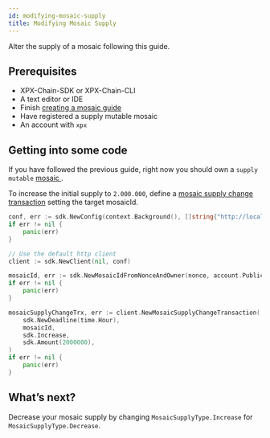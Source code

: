 ```yaml
---
id: modifying-mosaic-supply
title: Modifying Mosaic Supply
---
```


Alter the supply of a mosaic following this guide.

## Prerequisites

- XPX-Chain-SDK or XPX-Chain-CLI
- A text editor or IDE
- Finish [creating a mosaic guide](./creating-a-mosaic.md)
- Have registered a supply mutable mosaic
- An account with `xpx`

## Getting into some code

If you have followed the previous guide, right now you should own a `supply mutable` [ mosaic ](../../built-in-features/mosaic.md).

To increase the initial supply to `2.000.000`, define a [mosaic supply change transaction](../../built-in-features/mosaic.md#mosaicsupplychangetransaction) setting the target mosaicId.

<!--DOCUSAURUS_CODE_TABS-->
<!--Golang-->
```go
conf, err := sdk.NewConfig(context.Background(), []string{"http://localhost:3000"})
if err != nil {
    panic(err)
}

// Use the default http client
client := sdk.NewClient(nil, conf)

mosaicId, err := sdk.NewMosaicIdFromNonceAndOwner(nonce, account.PublicKey)
if err != nil {
    panic(err)
}

mosaicSupplyChangeTrx, err := client.NewMosaicSupplyChangeTransaction(
    sdk.NewDeadline(time.Hour),
    mosaicId,
    sdk.Increase,
    sdk.Amount(2000000),
)
if err != nil {
    panic(err)
}
```
<!--END_DOCUSAURUS_CODE_TABS-->

## What’s next?

Decrease your mosaic supply by changing `MosaicSupplyType.Increase` for `MosaicSupplyType.Decrease`.


